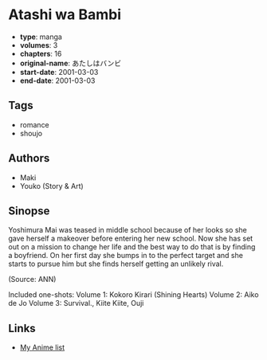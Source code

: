 # Atashi wa Bambi

-   **type**: manga
-   **volumes**: 3
-   **chapters**: 16
-   **original-name**: あたしはバンビ
-   **start-date**: 2001-03-03
-   **end-date**: 2001-03-03

## Tags

-   romance
-   shoujo

## Authors

-   Maki
-   Youko (Story & Art)

## Sinopse

Yoshimura Mai was teased in middle school because of her looks so she gave herself a makeover before entering her new school. Now she has set out on a mission to change her life and the best way to do that is by finding a boyfriend. On her first day she bumps in to the perfect target and she starts to pursue him but she finds herself getting an unlikely rival.

(Source: ANN)

Included one-shots:
Volume 1: Kokoro Kirari (Shining Hearts)
Volume 2: Aiko de Jo
Volume 3: Survival., Kiite Kiite, Ouji

## Links

-   [My Anime list](https://myanimelist.net/manga/686/Atashi_wa_Bambi)
